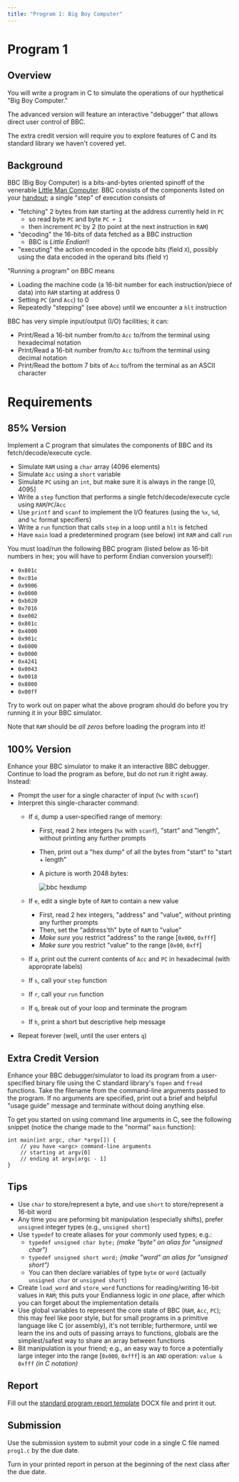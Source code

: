 ```yaml
---
title: "Program 1: Big Boy Computer"
---
```


# Program 1
## Overview

You will write a program in C to simulate the operations of our hypthetical "Big Boy Computer."

The advanced version will feature an interactive "debugger" that allows direct user control of BBC.

The extra credit version will require you to explore features of C and its standard library we haven't covered yet.

## Background

BBC (Big Boy Computer) is a bits-and-bytes oriented spinoff of the venerable
[Little Man Computer](https://en.wikipedia.org/wiki/Little_man_computer).  BBC consists of the components
listed on your [handout](/course/bju/content/cps230/downloads/bbc_handout.pdf); a single "step" of execution consists of

* "fetching" 2 bytes from `RAM` starting at the address currently held in `PC`
    * so read byte `PC` and byte `PC + 1`
    * then increment `PC` by 2 (to point at the next instruction in `RAM`)
* "decoding" the 16-bits of data fetched as a BBC instruction
    * BBC is *Little Endian*!!
* "executing" the action encoded in the opcode bits (field `X`),
    possibly using the data encoded in the operand bits (field `Y`)

"Running a program" on BBC means

* Loading the machine code (a 16-bit number for each instruction/piece of data) into `RAM` starting at address 0
* Setting `PC` (and `Acc`) to 0
* Repeatedly "stepping" (see above) until we encounter a `hlt` instruction

BBC has very simple input/output (I/O) facilities; it can:

* Print/Read a 16-bit number from/to `Acc` to/from the terminal using hexadecimal notation
* Print/Read a 16-bit number from/to `Acc` to/from the terminal using decimal notation
* Print/Read the bottom 7 bits of `Acc` to/from the terminal as an ASCII character

# Requirements

## 85% Version

Implement a C program that simulates the components of BBC and its fetch/decode/execute cycle.

* Simulate `RAM` using a `char` array (4096 elements)
* Simulate `Acc` using a `short` variable
* Simulate `PC` using an `int`, but make sure it is always in the range \[0, 4095\]
* Write a `step` function that performs a single fetch/decode/execute cycle using `RAM`/`PC`/`Acc`
* Use `printf` and `scanf` to implement the I/O features (using the `%x`, `%d`, and `%c` format specifiers)
* Write a `run` function that calls `step` in a loop until a `hlt` is fetched
* Have `main` load a predetermined program (see below) int `RAM` and call `run`

You must load/run the following BBC program (listed below as 16-bit numbers in hex;
you will have to perform Endian conversion yourself):

* `0x801c`
* `0xc01e`
* `0x9006`
* `0x0000`
* `0xb020`
* `0x7016`
* `0xe002`
* `0x801c`
* `0x4000`
* `0x901c`
* `0x6000`
* `0x0000`
* `0x4241`
* `0x0043`
* `0x0018`
* `0x8000`
* `0x00ff`

Try to work out on paper what the above program should do before you try running it in your BBC simulator.

Note that `RAM` should be *all zeros* before loading the program into it!

## 100% Version

Enhance your BBC simulator to make it an interactive BBC debugger.  Continue to load the program as before,
but do not run it right away.  Instead:

* Prompt the user for a single character of input (`%c` with `scanf`)
* Interpret this single-character command:
    - If `d`, dump a user-specified range of memory:
        + First, read 2 hex integers (`%x` with `scanf`), "start" and "length", without printing any further prompts 
        + Then, print out a "hex dump" of all the bytes from "start" to "start + length"
        + A picture is worth 2048 bytes:

            ![bbc hexdump](/course/bju/content/cps230/images/prog1_hexdump.png)

    - If `e`, edit a single byte of `RAM` to contain a new value
        + First, read 2 hex integers, "address" and "value", without printing any further prompts
        + Then, set the "address'th" byte of `RAM` to "value"
        + *Make sure* you restrict "address" to the range \[`0x000`, `0xfff`\]
        + *Make sure* you restrict "value" to the range \[`0x00`, `0xff`\]
    - If `a`, print out the current contents of `Acc` and `PC` in hexadecimal (with approprate labels)
    - If `s`, call your `step` function
    - If `r`, call your `run` function
    - If `q`, break out of your loop and terminate the program
    - If `h`, print a short but descriptive help message
* Repeat forever (well, until the user enters `q`)

## Extra Credit Version

Enhance your BBC debugger/simulator to load its program from a
user-specified binary file using the C standard library's `fopen` and `fread`
functions.  Take the filename from the command-line arguments passed to the program.
If no arguments are specified, print out a brief and helpful "usage guide" message
and terminate without doing anything else.

To get you started on using command line arguments in C, see the following snippet (notice
the change made to the "normal" `main` function):

```
int main(int argc, char *argv[]) {
    // you have <argc> command-line arguments
    // starting at argv[0]
    // ending at argv[argc - 1]
}
```

## Tips

* Use `char` to store/represent a byte, and use `short` to store/represent a 16-bit word
* Any time you are peforming bit manipulation (especially shifts), prefer `unsigned` integer types (e.g., `unsigned short`)
* Use `typedef` to create aliases for your commonly used types; e.g.:
    - `typedef unsigned char byte;` *(make "byte" an alias for "unsigned char")*
    - `typedef unsigned short word;` *(make "word" an alias for "unsigned short")*
    - You can then declare variables of type `byte` or `word` (actually `unsigned char` or `unsigned short`)
* Create `load_word` and `store_word` functions for reading/writing 16-bit values in `RAM`; this puts your
    Endianness logic in *one* place, after which you can forget about the implementation details
* Use global variables to represent the core state of BBC (`RAM`, `Acc`, `PC`); this may feel like poor style,
    but for small programs in a primitive language like C (or assembly), it's not terrible; furthermore, until
    we learn the ins and outs of passing arrays to functions, globals are the simplest/safest way to share an
    array between functions
* Bit manipulation is your friend; e.g., an easy way to force a potentially large integer
    into the range \[`0x000`, `0xfff`\] is an `AND` operation: `value & 0xfff` *(in C notation)*

## Report

Fill out the [standard program report template](/course/bju/content/cps230/downloads/report_template.docx) DOCX file and print it out.



## Submission

Use the submission system to submit your code in a single C file named `prog1.c` by the due date.

Turn in your printed report in person at the beginning of the next class after the due date.
